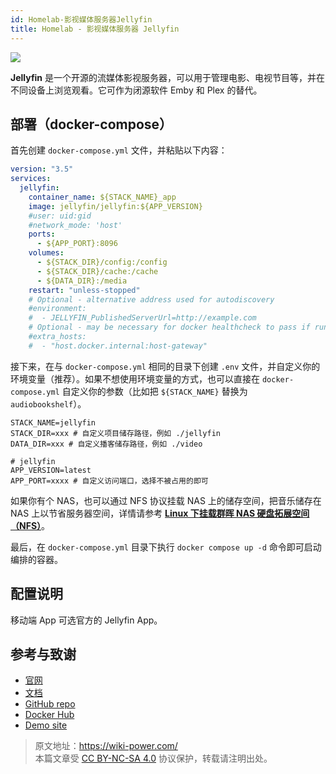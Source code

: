 ```yaml
---
id: Homelab-影视媒体服务器Jellyfin
title: Homelab - 影视媒体服务器 Jellyfin
---
```


![](https://wiki-media-1253965369.cos.ap-guangzhou.myqcloud.com/img/20230531213856.png)

**Jellyfin** 是一个开源的流媒体影视服务器，可以用于管理电影、电视节目等，并在不同设备上浏览观看。它可作为闭源软件 Emby 和 Plex 的替代。

## 部署（docker-compose）

首先创建 `docker-compose.yml` 文件，并粘贴以下内容：

```yml title="docker-compose.yml"
version: "3.5"
services:
  jellyfin:
    container_name: ${STACK_NAME}_app
    image: jellyfin/jellyfin:${APP_VERSION}
    #user: uid:gid
    #network_mode: 'host'
    ports:
      - ${APP_PORT}:8096
    volumes:
      - ${STACK_DIR}/config:/config
      - ${STACK_DIR}/cache:/cache
      - ${DATA_DIR}:/media
    restart: "unless-stopped"
    # Optional - alternative address used for autodiscovery
    #environment:
    #  - JELLYFIN_PublishedServerUrl=http://example.com
    # Optional - may be necessary for docker healthcheck to pass if running in host network mode
    #extra_hosts:
    #  - "host.docker.internal:host-gateway"
```

接下来，在与 `docker-compose.yml` 相同的目录下创建 `.env` 文件，并自定义你的环境变量（推荐）。如果不想使用环境变量的方式，也可以直接在 `docker-compose.yml` 自定义你的参数（比如把 `${STACK_NAME}` 替换为 `audiobookshelf`）。

```env title=".env"
STACK_NAME=jellyfin
STACK_DIR=xxx # 自定义项目储存路径，例如 ./jellyfin
DATA_DIR=xxx # 自定义播客储存路径，例如 ./video

# jellyfin
APP_VERSION=latest
APP_PORT=xxxx # 自定义访问端口，选择不被占用的即可
```

如果你有个 NAS，也可以通过 NFS 协议挂载 NAS 上的储存空间，把音乐储存在 NAS 上以节省服务器空间，详情请参考 [**Linux 下挂载群晖 NAS 硬盘拓展空间（NFS）**](https://wiki-power.com/Linux%E4%B8%8B%E6%8C%82%E8%BD%BD%E7%BE%A4%E6%99%96NAS%E7%A1%AC%E7%9B%98%E6%8B%93%E5%B1%95%E7%A9%BA%E9%97%B4%EF%BC%88NFS%EF%BC%89/)。

最后，在 `docker-compose.yml` 目录下执行 `docker compose up -d` 命令即可启动编排的容器。

## 配置说明

移动端 App 可选官方的 Jellyfin App。

## 参考与致谢

- [官网](https://jellyfin.org/)
- [文档](https://jellyfin.org/docs/general/installation/container#using-docker-compose)
- [GitHub repo](https://github.com/jellyfin/jellyfin)
- [Docker Hub](https://hub.docker.com/r/jellyfin/jellyfin)
- [Demo site](https://demo.jellyfin.org/stable)

> 原文地址：<https://wiki-power.com/>  
> 本篇文章受 [CC BY-NC-SA 4.0](https://creativecommons.org/licenses/by/4.0/deed.zh) 协议保护，转载请注明出处。
